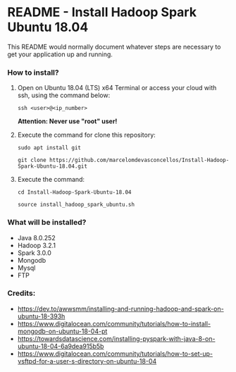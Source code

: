 # README - Install Hadoop Spark Ubuntu 18.04 #

This README would normally document whatever steps are necessary to get your application up and running.


### How to install? ###

1. Open on Ubuntu 18.04 (LTS) x64 Terminal or access your cloud with ssh, using the command below:

	`ssh <user>@<ip_number>`

	**Attention: Never use "root" user!**

2. Execute the command for clone this repository:

	`sudo apt install git`

	`git clone https://github.com/marcelomdevasconcellos/Install-Hadoop-Spark-Ubuntu-18.04.git`

3. Execute the command:

	`cd Install-Hadoop-Spark-Ubuntu-18.04`
	
	`source install_hadoop_spark_ubuntu.sh`


### What will be installed? ###

* Java 8.0.252
* Hadoop 3.2.1
* Spark 3.0.0
* Mongodb
* Mysql
* FTP


### Credits: ###

* https://dev.to/awwsmm/installing-and-running-hadoop-and-spark-on-ubuntu-18-393h
* https://www.digitalocean.com/community/tutorials/how-to-install-mongodb-on-ubuntu-18-04-pt
* https://towardsdatascience.com/installing-pyspark-with-java-8-on-ubuntu-18-04-6a9dea915b5b
* https://www.digitalocean.com/community/tutorials/how-to-set-up-vsftpd-for-a-user-s-directory-on-ubuntu-18-04
